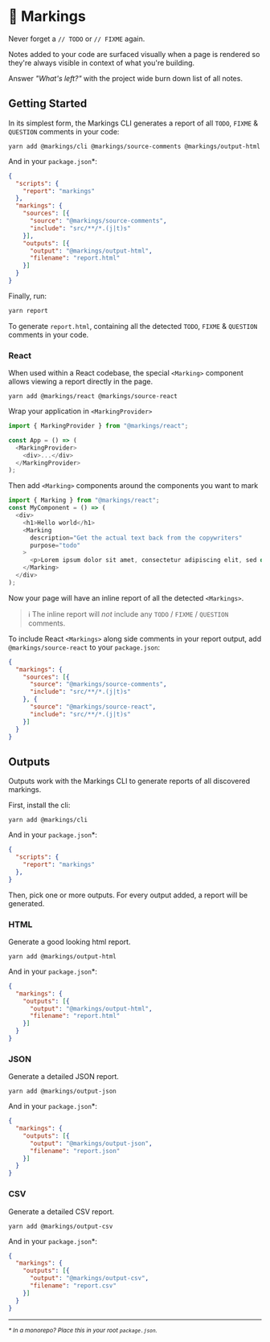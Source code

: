 # 📝 Markings

Never forget a `// TODO` or `// FIXME` again.

Notes added to your code are surfaced visually when a page is rendered so they're always visible in context of what you're building.

Answer _"What's left?"_ with the project wide burn down list of all notes.

## Getting Started

In its simplest form, the Markings CLI generates a report of all `TODO`, `FIXME` & `QUESTION` comments in your code:

```
yarn add @markings/cli @markings/source-comments @markings/output-html
```

And in your `package.json`*:

```json
{
  "scripts": {
    "report": "markings"
  },
  "markings": {
    "sources": [{
      "source": "@markings/source-comments",
      "include": "src/**/*.(j|t)s"
    }],
    "outputs": [{
      "output": "@markings/output-html",
      "filename": "report.html"
    }]
  }
}
```

Finally, run:

```bash
yarn report
```

To generate `report.html`, containing all the detected `TODO`, `FIXME` & `QUESTION` comments in your code.

### React

When used within a React codebase, the special `<Marking>` component allows viewing a report directly in the page.

```
yarn add @markings/react @markings/source-react 
```

Wrap your application in `<MarkingProvider>`

```javascript
import { MarkingProvider } from "@markings/react";

const App = () => (
  <MarkingProvider>
    <div>...</div>
  </MarkingProvider>
);
```

Then add `<Marking>` components around the components you want to mark

```javascript
import { Marking } from "@markings/react";
const MyComponent = () => (
  <div>
    <h1>Hello world</h1>
    <Marking
      description="Get the actual text back from the copywriters"
      purpose="todo"
    >
      <p>Lorem ipsum dolor sit amet, consectetur adipiscing elit, sed do eiusmod tempor incididunt ut labore et dolore magna aliqua.</p>
    </Marking>
  </div>
);
```

Now your page will have an inline report of all the detected `<Markings>`.

> ℹ️ The inline report will _not_ include any `TODO` / `FIXME` / `QUESTION` comments.

To include React `<Markings>` along side comments in your report output, add `@markings/source-react` to your `package.json`:

```json
{
  "markings": {
    "sources": [{
      "source": "@markings/source-comments",
      "include": "src/**/*.(j|t)s"
    }, {
      "source": "@markings/source-react",
      "include": "src/**/*.(j|t)s"
    }]
  }
}
```

## Outputs

Outputs work with the Markings CLI to generate reports of all discovered markings.

First, install the cli:

```
yarn add @markings/cli
```

And in your `package.json`*:

```json
{
  "scripts": {
    "report": "markings"
  },
}
```

Then, pick one or more outputs. For every output added, a report will be generated.

### HTML

Generate a good looking html report.

```
yarn add @markings/output-html
```

And in your `package.json`*:

```json
{
  "markings": {
    "outputs": [{
      "output": "@markings/output-html",
      "filename": "report.html"
    }]
  }
}
```

### JSON

Generate a detailed JSON report.

```
yarn add @markings/output-json
```

And in your `package.json`*:

```json
{
  "markings": {
    "outputs": [{
      "output": "@markings/output-json",
      "filename": "report.json"
    }]
  }
}
```

### CSV

Generate a detailed CSV report.

```
yarn add @markings/output-csv
```

And in your `package.json`*:

```json
{
  "markings": {
    "outputs": [{
      "output": "@markings/output-csv",
      "filename": "report.csv"
    }]
  }
}
```

---

_<sup>* In a monorepo? Place this in your root `package.json`.</sup>_
